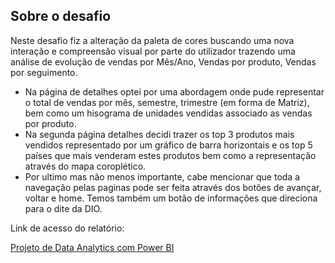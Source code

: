 ## Sobre o desafio

Neste desafio fiz a alteração da paleta de cores buscando uma nova interação e compreensão visual por parte do utilizador trazendo uma análise de evolução de vendas por Mês/Ano, Vendas por produto, Vendas por seguimento.

 - Na página de detalhes optei por uma abordagem onde pude representar o total de vendas por mês, semestre, trimestre (em forma de Matriz), bem como um hisograma de unidades vendidas associado as vendas por produto.
 - Na segunda página detalhes decidi trazer os top 3 produtos mais vendidos representado por um gráfico de barra horizontais e os top 5 países que mais venderam estes produtos bem como a representação através do mapa coroplético.
- Por ultimo mas não menos importante, cabe mencionar que toda a navegação pelas paginas pode ser feita através dos botões de avançar, voltar e home. Temos também um botão de informações que direciona para o dite da DIO.

Link de acesso do relatório:

[Projeto de Data Analytics com Power BI](https://powernote.xyz/view?r=eyJrIjoiNzMzMDRmNDctY2U4Ny00NDM1LTllMzUtMThiY2M2MjU2ZjhmIiwidCI6IjBhNTJlNTc4LTdkMGItNDlmMS1hNzEwLWU4YTEyZDg1YzhjNSJ9)